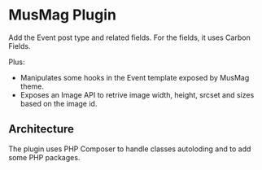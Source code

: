 # MusMag Plugin

Add the Event post type and related fields. For the fields, it uses Carbon Fields.

Plus:

* Manipulates some hooks in the Event template exposed by MusMag theme.
* Exposes an Image API to retrive image width, height, srcset and sizes based on the image id.

## Architecture

The plugin uses PHP Composer to handle classes autoloding and to add some PHP packages.
